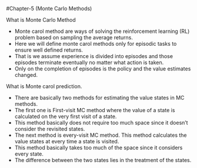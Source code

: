 
#Chapter-5 (Monte Carlo Methods)

What is Monte Carlo Method 

- Monte carol method are ways of solving the reinforcement learning (RL) problem based on sampling the average returns.
- Here we will define monte carol methods only for episodic tasks to ensure well defined returns.
- That is we assume experience is divided into episodes and those episodes terminate eventually no matter what action is taken.
- Only on the completion of episodes is the policy and the value estimates changed.

What is Monte carol prediction.
- There are basically two methods for estimating the value states in MC methods.
- The first one is First-visit MC method where the value of a state is calculated on the very first visit of a state.
- This method basically does not require too much space since it doesn’t consider the revisited states.
- The next method is every-visit MC method. This method calculates the value states at every time a state is visited.
- This method basically takes too much of the space since it considers every state.
- The difference between the two states lies in the treatment of the states.
